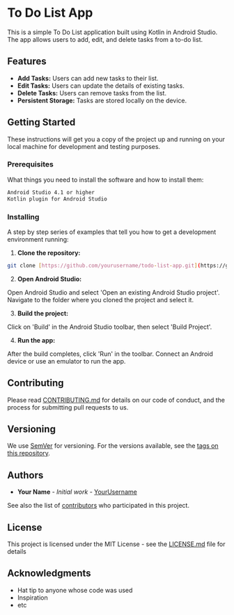 # To Do List App

This is a simple To Do List application built using Kotlin in Android Studio. The app allows users to add, edit, and delete tasks from a to-do list.

## Features

- **Add Tasks:** Users can add new tasks to their list.
- **Edit Tasks:** Users can update the details of existing tasks.
- **Delete Tasks:** Users can remove tasks from the list.
- **Persistent Storage:** Tasks are stored locally on the device.

## Getting Started

These instructions will get you a copy of the project up and running on your local machine for development and testing purposes.

### Prerequisites

What things you need to install the software and how to install them:

```bash
Android Studio 4.1 or higher
Kotlin plugin for Android Studio
```

### Installing

A step by step series of examples that tell you how to get a development environment running:

1. **Clone the repository:**

```bash
git clone [https://github.com/yourusername/todo-list-app.git](https://github.com/ashanthilochana/To-Do-List-App.git)
```

2. **Open Android Studio:**

Open Android Studio and select 'Open an existing Android Studio project'. Navigate to the folder where you cloned the project and select it.

3. **Build the project:**

Click on 'Build' in the Android Studio toolbar, then select 'Build Project'.

4. **Run the app:**

After the build completes, click 'Run' in the toolbar. Connect an Android device or use an emulator to run the app.

## Contributing

Please read [CONTRIBUTING.md](https://github.com/ashanthilochana/To-Do-List-App/CONTRIBUTING.md) for details on our code of conduct, and the process for submitting pull requests to us.

## Versioning

We use [SemVer](http://semver.org/) for versioning. For the versions available, see the [tags on this repository](https://github.com/ashanthilochana/To-Do-List-App/tags).

## Authors

* **Your Name** - *Initial work* - [YourUsername](https://github.com/ashanthilochana)

See also the list of [contributors](https://github.com/ashanthilochana/To-Do-List-App/contributors) who participated in this project.

## License

This project is licensed under the MIT License - see the [LICENSE.md](LICENSE.md) file for details

## Acknowledgments

- Hat tip to anyone whose code was used
- Inspiration
- etc
